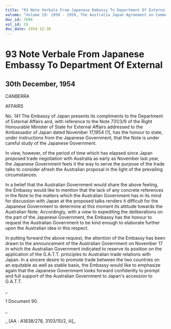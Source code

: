 ```yaml
---
title: "93 Note Verbale From Japanese Embassy To Department Of External"
volume: "Volume 19: 1950 - 1959, The Australia Japan Agreement on Commerce"
doc_id: 7698
vol_id: 19
doc_date: 1954-12-30
---
```


# 93 Note Verbale From Japanese Embassy To Department Of External

## 30th December, 1954

CANBERRA

AFFAIRS

No. 141 The Embassy of Japan presents its compliments to the Department of External Affairs and, with reference to the Note 731/3/9 of the Right Honourable Minister of State for External Affairs addressed to the Ambassador of Japan dated November 17,1954 [1], has the honour to state, under instructions from the Japanese Government, that the Note is under careful study of the Japanese Government.

In view, however, of the period of time which has elapsed since Japan proposed trade negotiation with Australia as early as November last year, the Japanese Government feels it the way to serve the purpose of the trade talks to consider afresh the Australian proposal in the light of the prevailing circumstances.

In a belief that the Australian Government would share the above feeling, the Embassy would like to mention that the lack of any concrete references in the Note to the matters which the Australian Government has in its mind for discussion with Japan at the proposed talks renders it difficult for the Japanese Government to determine at this moment its attitude towards the Australian Note. Accordingly, with a view to expediting the deliberations on the part of the Japanese Government, the Embassy has the honour to request the Australian Government to be kind enough to elaborate further upon the Australian idea in this respect.

In putting forward the above request, the attention of the Embassy has been drawn to the announcement of the Australian Government on November 17 in which the Australian Government indicated to reserve its position on the application of the G.A.T.T. principles to Australian trade relations with Japan. In a sincere desire to promote trade between the two countries on an equitable as well as stable basis, the Embassy would like to emphasize again that the Japanese Government looks forward confidently to prompt and full support of the Australian Government to Japan's accession to G.A.T.T.

_

1 Document 90.

_

_ [AA : A1838/278, 3103/10/2, iii]_
